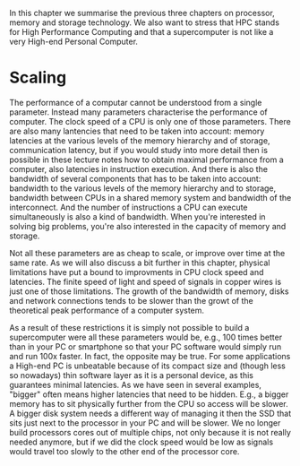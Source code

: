 In this chapter we summarise the previous three chapters on processor, memory and storage technology.
We also want to stress that HPC stands for High Performance Computing and that a supercomputer is not 
like a very High-end Personal Computer.

# Scaling

The performance of a computar cannot be understood from a single parameter. Instead many
parameters characterise the performance of computer. The clock speed of a CPU is only one
of those parameters. There are also many lantencies that need to be taken into account:
memory latencies at the various levels of the memory hierarchy and of storage, communication
latency, but if you would study into more detail then is possible in these lecture notes how
to obtain maximal performance from a computer, also latencies in instruction execution.
And there is also the bandwidth of several components that has to be taken into account:
bandwidth to the various levels of the memory hierarchy and to storage, bandwidth between
CPUs in a shared memory system and bandwidth of the interconnect. And the number of
instructions a CPU can execute simultaneously is also a kind of bandwidth.
When you're interested in solving big problems, you're also interested in the capacity 
of memory and storage.

Not all these parameters are as cheap to scale, or improve over time at the same rate.
As we will also discuss a bit further in this chapter, physical limitations have put a bound to
improvments in CPU clock speed and latencies.
The finite speed of light and speed of signals in copper wires is just one of those limitations.
The growth of the bandwidth of memory, disks and network connections tends to be slower
than the growt of the theoretical peak performance of a computer system.

As a result of these restrictions it is simply not possible to build a supercomputer were
all these parameters would be, e.g., 100 times better than in your PC or smartphone so that your PC software
would simply run and run 100x faster. 
In fact, the opposite may be true. For some applications a High-end PC is unbeatable because of 
its compact size and (though less so nowadays) thin software layer as it is a personal device,
as this guarantees minimal latencies. 
As we have seen in several examples, "bigger" often means higher latencies that need to be hidden.
E.g., a bigger memory has to sit physically further from the CPU so access will be slower. 
A bigger disk system needs a different way of managing it then the SSD that sits just next
to the processor in your PC and will be slower. We no longer build processors cores out of multiple
chips, not only because it is not really needed anymore, but if we did the clock speed would be low
as signals would travel too slowly to the other end of the processor core.


